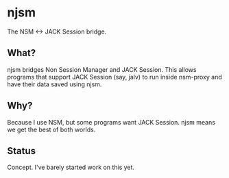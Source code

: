 # njsm

The NSM <-> JACK Session bridge.

## What?

njsm bridges Non Session Manager and JACK Session. This allows programs
that support JACK Session (say, jalv) to run inside nsm-proxy and have
their data saved using njsm.

## Why?

Because I use NSM, but some programs want JACK Session. njsm means we
get the best of both worlds.

## Status

Concept. I've barely started work on this yet.

